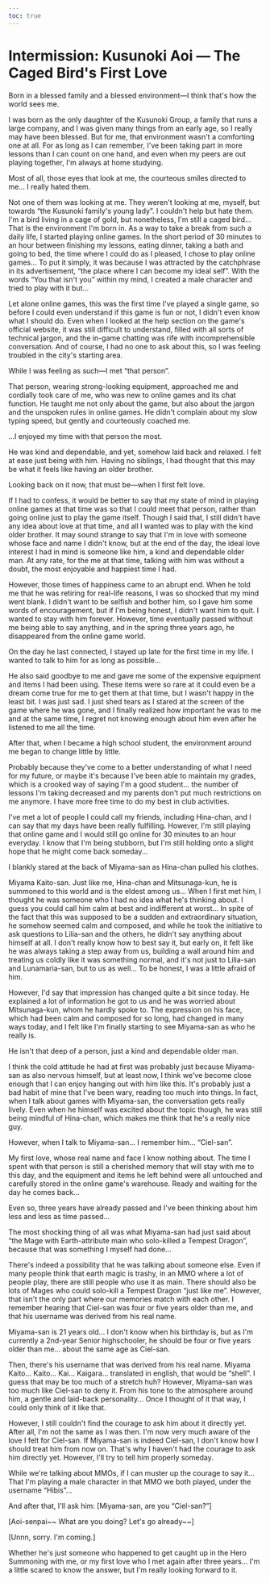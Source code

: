 ```yaml
---
toc: true
---
```


# Intermission: Kusunoki Aoi — The Caged Bird's First Love

Born in a blessed family and a blessed environment—I think that's how the world
sees me.

I was born as the only daughter of the Kusunoki Group, a family that runs a
large company, and I was given many things from an early age, so I really may
have been blessed. But for me, that environment wasn't a comforting one at all.
For as long as I can remember, I've been taking part in more lessons than I can
count on one hand, and even when my peers are out playing together, I'm always
at home studying.

Most of all, those eyes that look at me, the courteous smiles directed to me...
I really hated them.

Not one of them was looking at me. They weren't looking at me, myself, but
towards “the Kusunoki family's young lady”. I couldn't help but hate them. I'm a
bird living in a cage of gold, but nonetheless, I'm still a caged bird... That
is the environment I'm born in. As a way to take a break from such a daily life,
I started playing online games. In the short period of 30 minutes to an hour
between finishing my lessons, eating dinner, taking a bath and going to bed, the
time where I could do as I pleased, I chose to play online games... To put it
simply, it was because I was attracted by the catchphrase in its advertisement,
“the place where I can become my ideal self”. With the words “You that isn't
you” within my mind, I created a male character and tried to play with it but...

Let alone online games, this was the first time I've played a single game, so
before I could even understand if this game is fun or not, I didn't even know
what I should do. Even when I looked at the help section on the game's official
website, it was still difficult to understand, filled with all sorts of
technical jargon, and the in-game chatting was rife with incomprehensible
conversation. And of course, I had no one to ask about this, so I was feeling
troubled in the city's starting area.

While I was feeling as such—I met “that person”.

That person, wearing strong-looking equipment, approached me and cordially took
care of me, who was new to online games and its chat function. He taught me not
only about the game, but also about the jargon and the unspoken rules in online
games. He didn't complain about my slow typing speed, but gently and courteously
coached me.

...I enjoyed my time with that person the most.

He was kind and dependable, and yet, somehow laid back and relaxed. I felt at
ease just being with him. Having no siblings, I had thought that this may be
what it feels like having an older brother.

Looking back on it now, that must be—when I first felt love.

If I had to confess, it would be better to say that my state of mind in playing
online games at that time was so that I could meet that person, rather than
going online just to play the game itself. Though I said that, I still didn't
have any idea about love at that time, and all I wanted was to play with the
kind older brother. It may sound strange to say that I'm in love with someone
whose face and name I didn't know, but at the end of the day, the ideal love
interest I had in mind is someone like him, a kind and dependable older man. At
any rate, for the me at that time, talking with him was without a doubt, the
most enjoyable and happiest time I had.

However, those times of happiness came to an abrupt end. When he told me that he
was retiring for real-life reasons, I was so shocked that my mind went blank. I
didn't want to be selfish and bother him, so I gave him some words of
encouragement, but if I'm being honest, I didn't want him to quit. I wanted to
stay with him forever. However, time eventually passed without me being able to
say anything, and in the spring three years ago, he disappeared from the online
game world.

On the day he last connected, I stayed up late for the first time in my life. I
wanted to talk to him for as long as possible...

He also said goodbye to me and gave me some of the expensive equipment and items
I had been using. These items were so rare at it could even be a dream come true
for me to get them at that time, but I wasn't happy in the least bit. I was just
sad. I just shed tears as I stared at the screen of the game where he was gone,
and I finally realized how important he was to me and at the same time, I regret
not knowing enough about him even after he listened to me all the time.

After that, when I became a high school student, the environment around me began
to change little by little.

Probably because they've come to a better understanding of what I need for my
future, or maybe it's because I've been able to maintain my grades, which is a
crooked way of saying I'm a good student... the number of lessons I'm taking
decreased and my parents don't put much restrictions on me anymore. I have more
free time to do my best in club activities.

I've met a lot of people I could call my friends, including Hina-chan, and I can
say that my days have been really fulfilling. However, I'm still playing that
online game and I would still go online for 30 minutes to an hour everyday. I
know that I'm being stubborn, but I'm still holding onto a slight hope that he
might come back someday...

I blankly stared at the back of Miyama-san as Hina-chan pulled his clothes.

Miyama Kaito-san. Just like me, Hina-chan and Mitsunaga-kun, he is summoned to
this world and is the eldest among us... When I first met him, I thought he was
someone who I had no idea what he's thinking about. I guess you could call him
calm at best and indifferent at worst... In spite of the fact that this was
supposed to be a sudden and extraordinary situation, he somehow seemed calm and
composed, and while he took the initiative to ask questions to Lilia-san and the
others, he didn't say anything about himself at all. I don't really know how to
best say it, but early on, it felt like he was always taking a step away from
us, building a wall around him and treating us coldly like it was something
normal, and it's not just to Lilia-san and Lunamaria-san, but to us as well...
To be honest, I was a little afraid of him.

However, I'd say that impression has changed quite a bit since today. He
explained a lot of information he got to us and he was worried about
Mitsunaga-kun, whom he hardly spoke to. The expression on his face, which had
been calm and composed for so long, had changed in many ways today, and I felt
like I'm finally starting to see Miyama-san as who he really is.

He isn't that deep of a person, just a kind and dependable older man.

I think the cold attitude he had at first was probably just because Miyama-san
as also nervous himself, but at least now, I think we've become close enough
that I can enjoy hanging out with him like this. It's probably just a bad habit
of mine that I've been wary, reading too much into things. In fact, when I talk
about games with Miyama-san, the conversation gets really lively. Even when he
himself was excited about the topic though, he was still being mindful of
Hina-chan, which makes me think that he's a really nice guy.

However, when I talk to Miyama-san... I remember him... “Ciel-san”.

My first love, whose real name and face I know nothing about. The time I spent
with that person is still a cherished memory that will stay with me to this day,
and the equipment and items he left behind were all untouched and carefully
stored in the online game's warehouse. Ready and waiting for the day he comes
back...

Even so, three years have already passed and I've been thinking about him less
and less as time passed...

The most shocking thing of all was what Miyama-san had just said about “the Mage
with Earth-attribute main who solo-killed a Tempest Dragon”, because that was
something I myself had done...

There's indeed a possibility that he was talking about someone else. Even if
many people think that earth magic is trashy, in an MMO where a lot of people
play, there are still people who use it as main. There should also be lots of
Mages who could solo-kill a Tempest Dragon “just like me”. However, that isn't
the only part where our memories match with each other. I remember hearing that
Ciel-san was four or five years older than me, and that his username was derived
from his real name.

Miyama-san is 21 years old... I don't know when his birthday is, but as I'm
currently a 2nd-year Senior highschooler, he should be four or five years older
than me... about the same age as Ciel-san.

Then, there's his username that was derived from his real name. Miyama Kaito...
Kaito... Kai... Kaigara... translated in english, that would be “shell”. I guess
that may be too much of a stretch huh? However, Miyama-san was too much like
Ciel-san to deny it. From his tone to the atmosphere around him, a gentle and
laid-back personality... Once I thought of it that way, I could only think of it
like that.

However, I still couldn't find the courage to ask him about it directly yet.
After all, I'm not the same as I was then. I'm now very much aware of the love I
felt for Ciel-san. If Miyama-san is indeed Ciel-san, I don't know how I should
treat him from now on. That's why I haven't had the courage to ask him directly
yet. However, I'll try to tell him properly someday.

While we're talking about MMOs, if I can muster up the courage to say it... That
I'm playing a male character in that MMO we both played, under the username
“Hibis”...

And after that, I'll ask him: [Miyama-san, are you “Ciel-san?”]

[Aoi-senpai\~\~ What are you doing? Let's go already\~\~]

[Unnn, sorry. I'm coming.]

Whether he's just someone who happened to get caught up in the Hero Summoning
with me, or my first love who I met again after three years... I'm a little
scared to know the answer, but I'm really looking forward to it.
